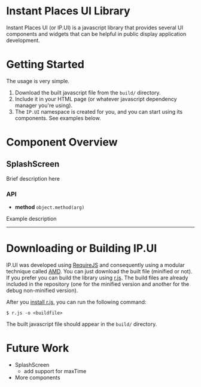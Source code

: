 # Instant Places UI Library #

Instant Places UI (or IP.UI) is a javascript library that provides several UI components and widgets that can be helpful in public display application development.

# Getting Started #

The usage is very simple. 

1. Download the built javascript file from the `build/` directory.
2. Include it in your HTML page (or whatever javascript dependency manager you're using).
3. The `IP.UI` namespace is created for you, and you can start using its components. See examples below.

# Component Overview #

## SplashScreen ##

Brief description here

### API ###

- **method** `object.method(arg)`

Example description

----------

# Downloading or Building IP.UI #

IP.UI was developed using [RequireJS](http://requirejs.org/) and consequently using a modular technique called [AMD](http://requirejs.org/docs/whyamd.html). You can just download the built file (minified or not). If you prefer you can build the library using [r.js](http://requirejs.org/docs/optimization.html). The build files are already included in the repository (one for the minified version and another for the debug non-minified version).

After you [install r.js](http://requirejs.org/docs/optimization.html#download), you can run the following command:

    $ r.js -o <buildfile>

The built javascript file should appear in the `build/` directory.

# Future Work #
- SplashScreen
	- add support for maxTime
- More components
